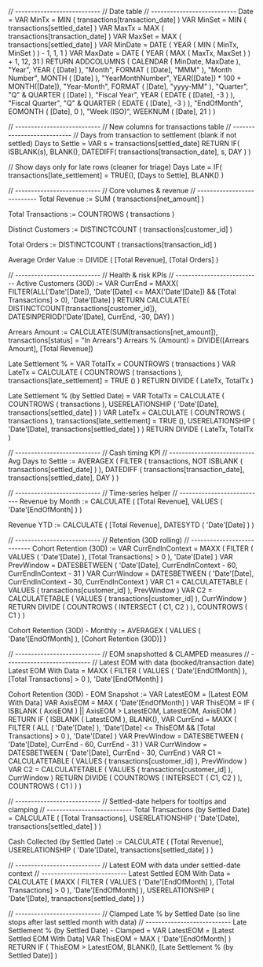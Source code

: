 // ---------------------------
// Date table
// ---------------------------
Date =
VAR MinTx  = MIN ( transactions[transaction_date] )
VAR MinSet = MIN ( transactions[settled_date] )
VAR MaxTx  = MAX ( transactions[transaction_date] )
VAR MaxSet = MAX ( transactions[settled_date] )
VAR MinDate = DATE ( YEAR ( MIN ( MinTx, MinSet ) ) - 1, 1, 1 )
VAR MaxDate = DATE ( YEAR ( MAX ( MaxTx, MaxSet ) ) + 1, 12, 31 )
RETURN
ADDCOLUMNS (
    CALENDAR ( MinDate, MaxDate ),
    "Year", YEAR ( [Date] ),
    "Month", FORMAT ( [Date], "MMM" ),
    "Month Number", MONTH ( [Date] ),
    "YearMonthNumber", YEAR([Date]) * 100 + MONTH([Date]),
    "Year-Month", FORMAT ( [Date], "yyyy-MM" ),
    "Quarter", "Q" & QUARTER ( [Date] ),
    "Fiscal Year", YEAR ( EDATE ( [Date], -3 ) ),
    "Fiscal Quarter", "Q" & QUARTER ( EDATE ( [Date], -3 ) ),
    "EndOfMonth", EOMONTH ( [Date], 0 ),
    "Week (ISO)", WEEKNUM ( [Date], 21 )
)


// ---------------------------
// New columns for transactions table
// ---------------------------
// Days from transaction to settlement (blank if not settled)
Days to Settle =
VAR s = transactions[settled_date]
RETURN IF( ISBLANK(s), BLANK(), DATEDIFF( transactions[transaction_date], s, DAY ) )

// Show days only for late rows (cleaner for triage)
Days Late =
IF( transactions[late_settlement] = TRUE(), [Days to Settle], BLANK() )


// ---------------------------
// Core volumes & revenue
// ---------------------------
Total Revenue :=
SUM ( transactions[net_amount] )

Total Transactions :=
COUNTROWS ( transactions )

Distinct Customers :=
DISTINCTCOUNT ( transactions[customer_id] )

Total Orders :=
DISTINCTCOUNT ( transactions[transaction_id] )

Average Order Value :=
DIVIDE ( [Total Revenue], [Total Orders] )


// ---------------------------
// Health & risk KPIs
// ---------------------------
Active Customers (30D) :=
VAR CurrEnd =
    MAXX(
        FILTER(ALL('Date'[Date]), 'Date'[Date] <= MAX('Date'[Date]) && [Total Transactions] > 0),
        'Date'[Date]
    )
RETURN
CALCULATE(
    DISTINCTCOUNT(transactions[customer_id]),
    DATESINPERIOD('Date'[Date], CurrEnd, -30, DAY)
)

Arrears Amount := CALCULATE(SUM(transactions[net_amount]), transactions[status] = "In Arrears")
Arrears % (Amount) = DIVIDE([Arrears Amount], [Total Revenue])

Late Settlement % = 
VAR TotalTx =
    COUNTROWS ( transactions )
VAR LateTx =
    CALCULATE ( COUNTROWS ( transactions ), transactions[late_settlement] = TRUE () )
RETURN
    DIVIDE ( LateTx, TotalTx )

Late Settlement % (by Settled Date) = 
VAR TotalTx =
    CALCULATE ( COUNTROWS ( transactions ), USERELATIONSHIP ( 'Date'[Date], transactions[settled_date] ) )
VAR LateTx =
    CALCULATE ( COUNTROWS ( transactions ),
        transactions[late_settlement] = TRUE (),
        USERELATIONSHIP ( 'Date'[Date], transactions[settled_date] )
    )
RETURN DIVIDE ( LateTx, TotalTx )


// ---------------------------
// Cash timing KPI
// ---------------------------
Avg Days to Settle :=
AVERAGEX (
    FILTER ( transactions, NOT ISBLANK ( transactions[settled_date] ) ),
    DATEDIFF ( transactions[transaction_date], transactions[settled_date], DAY )
)


// ---------------------------
// Time-series helper
// ---------------------------
Revenue by Month :=
CALCULATE ( [Total Revenue], VALUES ( 'Date'[EndOfMonth] ) )

Revenue YTD :=
CALCULATE ( [Total Revenue], DATESYTD ( 'Date'[Date] ) )


// ---------------------------
// Retention (30D rolling)
// ---------------------------
Cohort Retention (30D) :=
VAR CurrEndInContext =
    MAXX (
        FILTER ( VALUES ( 'Date'[Date] ), [Total Transactions] > 0 ),
        'Date'[Date]
    )
VAR PrevWindow =
    DATESBETWEEN ( 'Date'[Date], CurrEndInContext - 60, CurrEndInContext - 31 )
VAR CurrWindow =
    DATESBETWEEN ( 'Date'[Date], CurrEndInContext - 30, CurrEndInContext )
VAR C1 =
    CALCULATETABLE ( VALUES ( transactions[customer_id] ), PrevWindow )
VAR C2 =
    CALCULATETABLE ( VALUES ( transactions[customer_id] ), CurrWindow )
RETURN
DIVIDE ( COUNTROWS ( INTERSECT ( C1, C2 ) ), COUNTROWS ( C1 ) )

Cohort Retention (30D) - Monthly :=
AVERAGEX ( VALUES ( 'Date'[EndOfMonth] ), [Cohort Retention (30D)] )


// ---------------------------
// EOM snapshotted & CLAMPED measures
// ---------------------------
// Latest EOM with data (booked/transaction date)
Latest EOM With Data = 
MAXX (
    FILTER ( VALUES ( 'Date'[EndOfMonth] ), [Total Transactions] > 0 ),
    'Date'[EndOfMonth]
)

Cohort Retention (30D) - EOM Snapshot :=
VAR LatestEOM = [Latest EOM With Data]
VAR AxisEOM   = MAX ( 'Date'[EndOfMonth] )
VAR ThisEOM   =
    IF ( ISBLANK ( AxisEOM ) || AxisEOM > LatestEOM, LatestEOM, AxisEOM )
RETURN
IF (
    ISBLANK ( LatestEOM ),
    BLANK(),
    VAR CurrEnd =
        MAXX (
            FILTER (
                ALL ( 'Date'[Date] ),
                'Date'[Date] <= ThisEOM && [Total Transactions] > 0
            ),
            'Date'[Date]
        )
    VAR PrevWindow = DATESBETWEEN ( 'Date'[Date], CurrEnd - 60, CurrEnd - 31 )
    VAR CurrWindow = DATESBETWEEN ( 'Date'[Date], CurrEnd - 30, CurrEnd )
    VAR C1 = CALCULATETABLE ( VALUES ( transactions[customer_id] ), PrevWindow )
    VAR C2 = CALCULATETABLE ( VALUES ( transactions[customer_id] ), CurrWindow )
    RETURN DIVIDE ( COUNTROWS ( INTERSECT ( C1, C2 ) ), COUNTROWS ( C1 ) )
)


// ---------------------------
// Settled-date helpers for tooltips and clamping
// ---------------------------
Total Transactions (by Settled Date) = 
CALCULATE ( [Total Transactions],
    USERELATIONSHIP ( 'Date'[Date], transactions[settled_date] )
)

Cash Collected (by Settled Date) :=
CALCULATE ( [Total Revenue],
    USERELATIONSHIP ( 'Date'[Date], transactions[settled_date] )
)


// ---------------------------
// Latest EOM with data under settled-date context
// ---------------------------
Latest Settled EOM With Data = 
CALCULATE (
    MAXX (
        FILTER ( VALUES ( 'Date'[EndOfMonth] ), [Total Transactions] > 0 ),
        'Date'[EndOfMonth]
    ),
    USERELATIONSHIP ( 'Date'[Date], transactions[settled_date] )
)

// ---------------------------
// Clamped Late % by Settled Date (so line stops after last settled month with data)
// ---------------------------
Late Settlement % (by Settled Date) - Clamped = 
VAR LatestEOM = [Latest Settled EOM With Data]
VAR ThisEOM   = MAX ( 'Date'[EndOfMonth] )
RETURN IF ( ThisEOM > LatestEOM, BLANK(), [Late Settlement % (by Settled Date)] )
